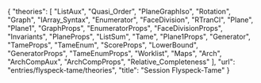 {
    "theories": [
        "ListAux",
        "Quasi_Order",
        "PlaneGraphIso",
        "Rotation",
        "Graph",
        "IArray_Syntax",
        "Enumerator",
        "FaceDivision",
        "RTranCl",
        "Plane",
        "Plane1",
        "GraphProps",
        "EnumeratorProps",
        "FaceDivisionProps",
        "Invariants",
        "PlaneProps",
        "ListSum",
        "Tame",
        "Plane1Props",
        "Generator",
        "TameProps",
        "TameEnum",
        "ScoreProps",
        "LowerBound",
        "GeneratorProps",
        "TameEnumProps",
        "Worklist",
        "Maps",
        "Arch",
        "ArchCompAux",
        "ArchCompProps",
        "Relative_Completeness"
    ],
    "url": "entries/flyspeck-tame/theories",
    "title": "Session Flyspeck-Tame"
}